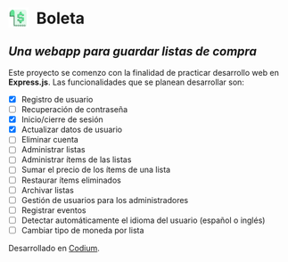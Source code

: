 # <img src="public/images/boleta.svg" width="36" style="vertical-align:bottom">&ensp;Boleta
## _Una webapp para guardar listas de compra_

Este proyecto se comenzo con la finalidad de practicar desarrollo web en **Express.js**. Las funcionalidades que se planean desarrollar son:

- [x] Registro de usuario
- [ ] Recuperación de contraseña
- [x] Inicio/cierre de sesión
- [x] Actualizar datos de usuario
- [ ] Eliminar cuenta
- [ ] Administrar listas
- [ ] Administrar ítems de las listas
- [ ] Sumar el precio de los ítems de una lista
- [ ] Restaurar ítems eliminados
- [ ] Archivar listas
- [ ] Gestión de usuarios para los administradores
- [ ] Registrar eventos
- [ ] Detectar automáticamente el idioma del usuario (español o inglés)
- [ ] Cambiar tipo de moneda por lista

<!-- ## Installation

You can get this app pulling the docker image...

Or by cloning/download this repo and installing the dependencies...

The default administrator credentials are the following:
* email: correo@example.com
* password: secret -->

Desarrollado en [Codium](https://github.com/VSCodium/vscodium/).

<!-- ---

# 📜 Boleta
## _A webapp to save shopping/groceries lists_

This proyect was started to practice web development with **Node.js** using **Express.js**. The functionalities that are meant to develop are:

- [x] User registration
- [ ] Recover password
- [x] User login/logout
- [x] Update user data
- [ ] Manage lists
- [ ] Manage items on a list
- [ ] Sum prices of items on a list
- [ ] Restore trashed items
- [ ] Archive lists
- [ ] User management by administrators
- [ ] Log events
- [ ] Automatic detection of user languaje (spanish or english)
- [ ] Set currencies per list

## Installation

You can get this app pulling the docker image...

Or by cloning/download this repo and installing the dependencies...

The default administrator credentials are the following:
* email: correo@example.com
* password: secret -->

<!-- Deleveloped in [Codium](https://github.com/VSCodium/vscodium/) under Fedora Linux. -->